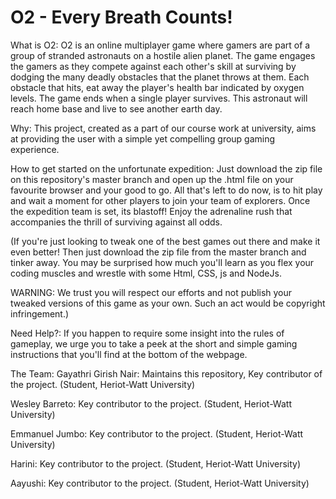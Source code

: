 # O2 - Every Breath Counts!

What is O2:
O2 is an online multiplayer game where gamers are part of a group of stranded astronauts on a hostile alien planet.
The game engages the gamers as they compete against each other's skill at surviving by dodging the many deadly
obstacles that the planet throws at them. Each obstacle that hits, eat away the player's health bar indicated by oxygen levels.
The game ends when a single player survives. This astronaut will reach home base and live to see another earth day.

Why:
This project, created as a part of our course work at university, aims at providing the user with a simple yet 
compelling group gaming experience.

How to get started on the unfortunate expedition:
Just download the zip file on this repository's master branch and open up the .html file on your favourite
browser and your good to go. All that's left to do now, is to hit play and wait a moment for other players to join
your team of explorers. Once the expedition team is set, its blastoff! 
Enjoy the adrenaline rush that accompanies the thrill of surviving against all odds.

(If you're just looking to tweak one of the best games out there and make it even better! Then just download the zip
file from the master branch and tinker away. You may be surprised how much you'll learn as you flex your coding muscles
and wrestle with some Html, CSS, js and NodeJs.

WARNING: We trust you will respect our efforts and not publish your tweaked versions of this game as your own. Such an act would be copyright infringement.)

Need Help?:
If you happen to require some insight into the rules of gameplay, we urge you to take a peek at the short and simple gaming
instructions that you'll find at the bottom of the webpage.

The Team:
Gayathri Girish Nair: Maintains this repository, Key contributor of the project.
(Student, Heriot-Watt University)

Wesley Barreto: Key contributor to the project.
(Student, Heriot-Watt University)

Emmanuel Jumbo: Key contributor to the project.
(Student, Heriot-Watt University)

Harini: Key contributor to the project.
(Student, Heriot-Watt University)

Aayushi: Key contributor to the project.
(Student, Heriot-Watt University)
